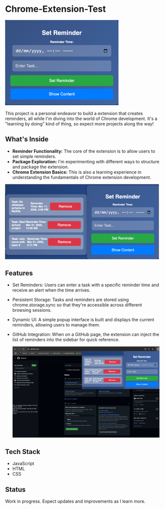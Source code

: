 # Chrome-Extension-Test

![Chrome Extension](read-img/2.png)


This project is a personal endeavor to build a extension that creates reminders, all while I'm diving into the world of Chrome development. It's a "learning by doing" kind of thing, so expect more projects along the way!

## What's Inside

* **Reminder Functionality:** The core of the extension is to allow users to set simple reminders.
* **Package Exploration:** I'm experimenting with different ways to structure and package the extension.
* **Chrome Extension Basics:** This is also a learning experience in understanding the fundamentals of Chrome extension development.

<img src="read-img/22.png" alt="Reminder Chrome Extension" width="500" height="auto" />

## Features

* Set Reminders: Users can enter a task with a specific reminder time and receive an alert when the time arrives.
* Persistent Storage: Tasks and reminders are stored using chrome.storage.sync so that they're accessible across different browsing sessions.
* Dynamic UI: A simple popup interface is built and displays the current reminders, allowing users to manage them.
* GitHub Integration: When on a GitHub page, the extension can inject the list of reminders into the sidebar for quick reference.

  <img src="read-img/222.png" alt="Reminder Chrome Extension" width="600" height="auto" />


## Tech Stack

* JavaScript
* HTML
* CSS
  

## Status

Work in progress. Expect updates and improvements as I learn more.

